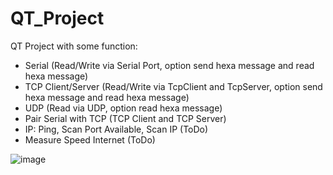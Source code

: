 # QT_Project
QT Project with some function:
- Serial (Read/Write via Serial Port, option send hexa message and read hexa message)
- TCP Client/Server (Read/Write via TcpClient and TcpServer, option send hexa message and read hexa message)
- UDP (Read via UDP, option read hexa message)
- Pair Serial with TCP (TCP Client and TCP Server)
- IP: Ping, Scan Port Available, Scan IP (ToDo)
- Measure Speed Internet (ToDo)

![image](https://github.com/tranhien1612/QT_Project/assets/69721832/da8d9c13-50f2-4e0e-a1cc-c3281568803e)

